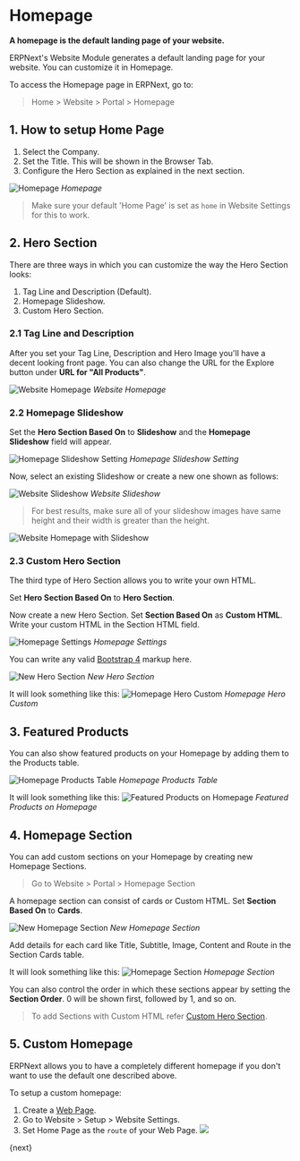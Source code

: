 <!-- add-breadcrumbs -->
# Homepage

**A homepage is the default landing page of your website.**

ERPNext's Website Module generates a default landing page for your website. You
can customize it in Homepage.

To access the Homepage page in ERPNext, go to:

> Home > Website > Portal > Homepage

## 1. How to setup Home Page
1. Select the Company.
1. Set the Title. This will be shown in the Browser Tab.
1. Configure the Hero Section as explained in the next section.

![Homepage](/docs/v13/assets/img/website/homepage.png)
*Homepage*

> Make sure your default 'Home Page' is set as `home` in Website Settings for
> this to work.

## 2. Hero Section

There are three ways in which you can customize the way the Hero Section looks:

1. Tag Line and Description (Default).
1. Homepage Slideshow.
1. Custom Hero Section.

### 2.1 Tag Line and Description

After you set your Tag Line, Description and Hero Image you'll have a decent
looking front page. You can also change the URL for the Explore button under **URL for "All Products"**.

![Website Homepage](/docs/v13/assets/img/website/website-homepage.png)
*Website Homepage*

### 2.2 Homepage Slideshow

Set the **Hero Section Based On** to **Slideshow** and the **Homepage Slideshow**
field will appear.

![Homepage Slideshow Setting](/docs/v13/assets/img/website/homepage-slideshow-setting.png)
*Homepage Slideshow Setting*

Now, select an existing Slideshow or create a new one shown as follows:

![Website Slideshow](/docs/v13/assets/img/website/website-slideshow.png)
*Website Slideshow*

> For best results, make sure all of your slideshow images have same height and
> their width is greater than the height.

![Website Homepage with Slideshow](/docs/v13/assets/img/website/website-homepage-slideshow.gif)

### 2.3 Custom Hero Section

The third type of Hero Section allows you to write your own HTML.

Set **Hero Section Based On** to **Hero Section**.

Now create a new Hero Section. Set **Section Based On** as **Custom HTML**.
Write your custom HTML in the Section HTML field.

![Homepage Settings](/docs/v13/assets/img/website/homepage-hero-custom.png)
*Homepage Settings*

You can write any valid [Bootstrap 4](https://getbootstrap.com/docs/v13/4.3/getting-started/introduction/) markup here.

![New Hero Section](/docs/v13/assets/img/website/hero-custom.png)
*New Hero Section*

It will look something like this:
![Homepage Hero Custom](/docs/v13/assets/img/website/website-homepage-custom.png)
*Homepage Hero Custom*

## 3. Featured Products

You can also show featured products on your Homepage by adding them to the
Products table.

![Homepage Products Table](/docs/v13/assets/img/website/homepage-featured-products.png)
*Homepage Products Table*

It will look something like this:
![Featured Products on Homepage](/docs/v13/assets/img/website/website-featured-products.png)
*Featured Products on Homepage*

## 4. Homepage Section

You can add custom sections on your Homepage by creating new Homepage Sections.

> Go to Website > Portal > Homepage Section

A homepage section can consist of cards or Custom HTML. Set **Section Based On**
to **Cards**.

![New Homepage Section](/docs/v13/assets/img/website/new-homepage-section.png)
*New Homepage Section*

Add details for each card like Title, Subtitle, Image, Content and Route in the
Section Cards table.

It will look something like this:
![Homepage Section](/docs/v13/assets/img/website/homepage-section.png)
*Homepage Section*

You can also control the order in which these sections appear by setting the
**Section Order**. 0 will be shown first, followed by 1, and so on.

> To add Sections with Custom HTML refer [Custom Hero Section](#23-custom-hero-section).

## 5. Custom Homepage

ERPNext allows you to have a completely different homepage if you don't want to
use the default one described above.

To setup a custom homepage:

1. Create a [Web Page](/docs/v13/user/manual/en/website/web-page).
1. Go to Website > Setup > Website Settings.
1. Set Home Page as the `route` of your Web Page.
   ![](/docs/v13/assets/img/website/custom-homepage.png)

{next}